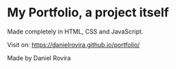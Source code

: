 # My Portfolio, a project itself

Made completely in HTML, CSS and JavaScript.

Visit on:
https://danielrovira.github.io/portfolio/

Made by Daniel Rovira
